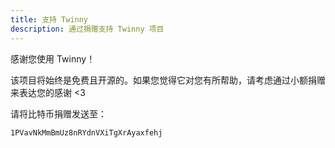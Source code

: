 ```yaml
---
title: 支持 Twinny  
description: 通过捐赠支持 Twinny 项目  
---
```


感谢您使用 Twinny！

该项目将始终是免费且开源的。如果您觉得它对您有所帮助，请考虑通过小额捐赠来表达您的感谢 <3

请将比特币捐赠发送至：

`1PVavNkMmBmUz8nRYdnVXiTgXrAyaxfehj`
